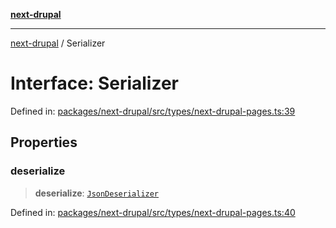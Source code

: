 [**next-drupal**](../README.md)

---

[next-drupal](../globals.md) / Serializer

# Interface: Serializer

Defined in: [packages/next-drupal/src/types/next-drupal-pages.ts:39](https://github.com/chapter-three/next-drupal/blob/e9ce3be1c38aebdcd2cc8c7ae8d8fa2dab7f46bf/packages/next-drupal/src/types/next-drupal-pages.ts#L39)

## Properties

### deserialize

> **deserialize**: [`JsonDeserializer`](../type-aliases/JsonDeserializer.md)

Defined in: [packages/next-drupal/src/types/next-drupal-pages.ts:40](https://github.com/chapter-three/next-drupal/blob/e9ce3be1c38aebdcd2cc8c7ae8d8fa2dab7f46bf/packages/next-drupal/src/types/next-drupal-pages.ts#L40)

